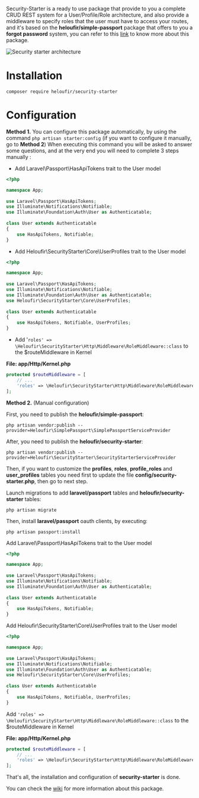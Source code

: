 Security-Starter is a ready to use package that provide to you a complete CRUD REST system for a User/Profile/Role architecture, and also provide a middleware to specify roles that the user must have to access your routes, and it's based on the **heloufir/simple-passport** package that offers to you a **forgot password** system, you can refer to this [link](https://github.com/heloufir/simple-passport) to know more about this package.

![Security starter architecture](https://lh3.googleusercontent.com/-ZPq7gXOK7gM/XHO22Ns2z4I/AAAAAAAAEsQ/6lu1zpoi_n81rEEqGlSG4btyNST6Up9wgCLcBGAs/s0/2019-02-25_102913.png "2019-02-25_102913.png")

# Installation

	composer require heloufir/security-starter

# Configuration

**Method 1.** You can configure this package automatically, by using the command `php artisan starter:config` (if you want to configure it manually, go to **Method 2**)
When executing this command you will be asked to answer some questions, and at the very end you will need to complete 3 steps manually :

- Add Laravel\Passport\HasApiTokens trait to the User model

```php
<?php

namespace App;
    
use Laravel\Passport\HasApiTokens;
use Illuminate\Notifications\Notifiable;
use Illuminate\Foundation\Auth\User as Authenticatable;
    
class User extends Authenticatable
{
    use HasApiTokens, Notifiable;
}
```

- Add Heloufir\SecurityStarter\Core\UserProfiles trait to the User model

```php
<?php

namespace App;
    
use Laravel\Passport\HasApiTokens;
use Illuminate\Notifications\Notifiable;
use Illuminate\Foundation\Auth\User as Authenticatable;
use Heloufir\SecurityStarter\Core\UserProfiles;
    
class User extends Authenticatable
{
    use HasApiTokens, Notifiable, UserProfiles;
}
```

- Add '`roles' => \Heloufir\SecurityStarter\Http\Middleware\RoleMiddleware::class` to the $routeMiddleware in Kernel

**File: app/Http/Kernel.php**
```php
protected $routeMiddleware = [
    // ...
    'roles' => \Heloufir\SecurityStarter\Http\Middleware\RoleMiddleware::class
];
```

**Method 2.** (Manual configuration)

First, you need to publish the **heloufir/simple-passport**:

	php artisan vendor:publish --provider=Heloufir\SimplePassport\SimplePassportServiceProvider

After, you need to publish the **heloufir/security-starter**:

	php artisan vendor:publish --provider=Heloufir\SecurityStarter\SecurityStarterServiceProvider

Then, if you want to customize the **profiles**, **roles**, **profile_roles** and **user_profiles** tables you need first to update the file **config/security-starter.php**, then go to next step.

Launch migrations to add **laravel/passport** tables and **heloufir/security-starter** tables:

	php artisan migrate

Then, install **laravel/passport** oauth clients, by executing:

	php artisan passport:install

Add Laravel\Passport\HasApiTokens trait to the User model

```php
<?php

namespace App;
    
use Laravel\Passport\HasApiTokens;
use Illuminate\Notifications\Notifiable;
use Illuminate\Foundation\Auth\User as Authenticatable;
    
class User extends Authenticatable
{
    use HasApiTokens, Notifiable;
}
```

Add Heloufir\SecurityStarter\Core\UserProfiles trait to the User model

```php
<?php

namespace App;
    
use Laravel\Passport\HasApiTokens;
use Illuminate\Notifications\Notifiable;
use Illuminate\Foundation\Auth\User as Authenticatable;
use Heloufir\SecurityStarter\Core\UserProfiles;
    
class User extends Authenticatable
{
    use HasApiTokens, Notifiable, UserProfiles;
}
```

Add `'roles' => \Heloufir\SecurityStarter\Http\Middleware\RoleMiddleware::class` to the $routeMiddleware in Kernel

**File: app/Http/Kernel.php**
```php
protected $routeMiddleware = [
    // ...
    'roles' => \Heloufir\SecurityStarter\Http\Middleware\RoleMiddleware::class
];
```

That's all, the installation and configuration of **security-starter** is done.

You can check the [wiki](https://github.com/heloufir/security-starter/wiki) for more information about this package.
